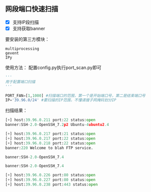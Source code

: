 ## 网段端口快速扫描 ##
- [x] 支持IP段扫描
- [x] 支持获取banner

要安装的第三方模块：
```
multiprocessing
gevent
IPy
```

使用方法：
配置config.py执行port_scan.py即可
```python
'''
用于配置端口扫描
'''

PORT_FAN=[1,1000] #扫描端口的范围，第一个是开始端口号，第二是结束端口号
IP='39.96.0/24' #要扫描的IP范围，不懂请搜子网掩码划分IP

```

扫描结果：
```python
[+] host:39.96.0.211 port:22 status:open
banner:SSH-2.0-OpenSSH_7.2p2 Ubuntu-4ubuntu2.4

[+] host:39.96.0.217 port:21 status:open
[+] host:39.96.0.217 port:22 status:open
[+] host:39.96.0.218 port:22 status:open
banner:220 Welcome to blah FTP service.

banner:SSH-2.0-OpenSSH_7.4

banner:SSH-2.0-OpenSSH_7.4

[+] host:39.96.0.226 port:80 status:open
[+] host:39.96.0.227 port:80 status:open
[+] host:39.96.0.238 port:443 status:open

```